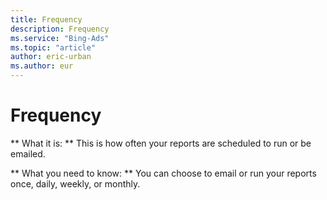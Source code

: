 ```yaml
---
title: Frequency
description: Frequency
ms.service: "Bing-Ads"
ms.topic: "article"
author: eric-urban
ms.author: eur
---
```


# Frequency

**        What it is:      **    This is how often your reports are scheduled to run or be emailed.

**   What you need to know:    **  You can choose to email or run your reports once, daily, weekly, or monthly.



